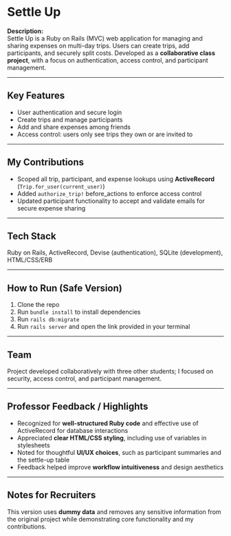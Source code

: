 # Settle Up

**Description:**  
Settle Up is a Ruby on Rails (MVC) web application for managing and sharing expenses on multi-day trips. Users can create trips, add participants, and securely split costs. Developed as a **collaborative class project**, with a focus on authentication, access control, and participant management.

---

## Key Features
- User authentication and secure login
- Create trips and manage participants
- Add and share expenses among friends
- Access control: users only see trips they own or are invited to

---

## My Contributions
- Scoped all trip, participant, and expense lookups using **ActiveRecord** (`Trip.for_user(current_user)`)
- Added `authorize_trip!` before_actions to enforce access control
- Updated participant functionality to accept and validate emails for secure expense sharing

---

## Tech Stack
Ruby on Rails, ActiveRecord, Devise (authentication), SQLite (development), HTML/CSS/ERB

---

## How to Run (Safe Version)
1. Clone the repo
2. Run `bundle install` to install dependencies
3. Run `rails db:migrate`
4. Run `rails server` and open the link provided in your terminal

---

## Team
Project developed collaboratively with three other students; I focused on security, access control, and participant management.

---

## Professor Feedback / Highlights
- Recognized for **well-structured Ruby code** and effective use of ActiveRecord for database interactions
- Appreciated **clear HTML/CSS styling**, including use of variables in stylesheets
- Noted for thoughtful **UI/UX choices**, such as participant summaries and the settle-up table
- Feedback helped improve **workflow intuitiveness** and design aesthetics

---

## Notes for Recruiters
This version uses **dummy data** and removes any sensitive information from the original project while demonstrating core functionality and my contributions.
